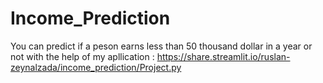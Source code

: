# Income_Prediction
You can predict if a peson earns less than 50 thousand dollar in a year or not with the help of my apllication : 
https://share.streamlit.io/ruslan-zeynalzada/income_prediction/Project.py
